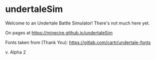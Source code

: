 # undertaleSim
Welcome to an Undertale Battle Simulator!
There's not much here yet.

On pages at https://minecire.github.io/undertaleSim


Fonts taken from (Thank You):
https://gitlab.com/cartr/undertale-fonts

v. Alpha 2
